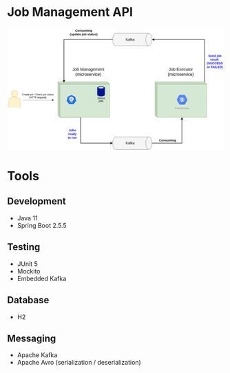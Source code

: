 # Job Management API

![Project Settings](docs/payoneer.png)

# Tools

## Development
- Java 11
- Spring Boot 2.5.5

## Testing
- JUnit 5
- Mockito
- Embedded Kafka

## Database
- H2

## Messaging
- Apache Kafka
- Apache Avro (serialization / deserialization)